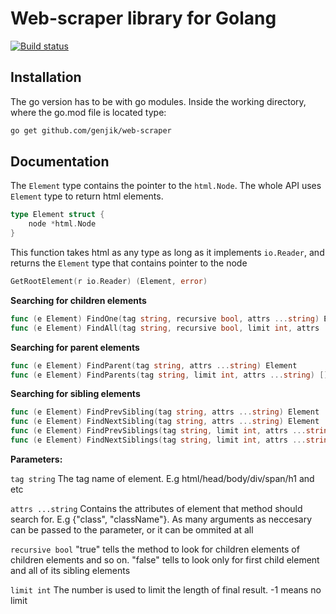 # Web-scraper library for Golang
[![Build status](https://travis-ci.org/genjik/web-scraper.svg?branch=master)](https://travis-ci.org/github/genjik/web-scraper)

## Installation
The go version has to be with go modules.
Inside the working directory, where the go.mod file is located type:
```bash
go get github.com/genjik/web-scraper
```

## Documentation

The `Element` type contains the pointer to the `html.Node`. The whole API uses `Element` type to return html elements.
```go
type Element struct {
    node *html.Node
}
```

This function takes html as any type as long as it implements `io.Reader`, and returns the `Element` type that contains pointer to the <html> node
```go
GetRootElement(r io.Reader) (Element, error)
```

**Searching for children elements**
```go
func (e Element) FindOne(tag string, recursive bool, attrs ...string) Element
func (e Element) FindAll(tag string, recursive bool, limit int, attrs ...string) []Element
```

**Searching for parent elements**
```go
func (e Element) FindParent(tag string, attrs ...string) Element
func (e Element) FindParents(tag string, limit int, attrs ...string) []Element
```

**Searching for sibling elements**
```go
func (e Element) FindPrevSibling(tag string, attrs ...string) Element
func (e Element) FindNextSibling(tag string, attrs ...string) Element
func (e Element) FindPrevSiblings(tag string, limit int, attrs ...string) []Element
func (e Element) FindNextSiblings(tag string, limit int, attrs ...string) []Element
```

**Parameters:**  

`tag string` The tag name of element. E.g html/head/body/div/span/h1 and etc  

`attrs ...string` Contains the attributes of element that method should search for. E.g {"class", "className"}. As many arguments as neccesary can be passed to the parameter, or it can be ommited at all  

`recursive bool` "true" tells the method to look for children elements of children elements and so on. "false" tells to look only for first child element and all of its sibling elements  

`limit int` The number is used to limit the length of final result. -1 means no limit
